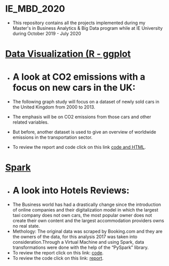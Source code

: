 # IE_MBD_2020

- This repository contains all the projects implemented during my Master's in Business Analytics &amp; Big Data program while at IE University during October 2019 - July 2020

# [Data Visualization (R - ggplot]()
- # A look at CO2 emissions with a focus on new cars in the UK:
- The following graph study will focus on a dataset of newly sold cars in the United Kingdom from 2000 to 2013.
- The emphasis will be on CO2 emissions from those cars and other related variables.
- But before, another dataset is used to give an overview of worldwide emissions in the transportation sector.

- To review the report and code click on this link
[code and HTML](https://github.com/BegonaFrigolet/SPARK/blob/main/Spark%20-%20Individual%20Assigment-Begon%CC%83a%20Frigolet.pdf).

# [Spark](https://github.com/BegonaFrigolet/SPARK)
- # A look into Hotels Reviews:
- The Business world has had a drastically change since the introduction of online companies and their digitalization model in which the largest taxi company does not own cars, the most popular owner does not create their own content and the largest accommodation providers owns no real state.
- Methology: The original data was scraped by Booking.com and they are the owners of the data, for this analysis 2017 was taken into consideration.Through a Virtual Machine and using Spark, data transformations were done with the help of the “PySpark” library.
- To review the report click on this link:
[code](https://github.com/BegonaFrigolet/SPARK/blob/main/Spark%20-%20Individual%20Assigment-Begon%CC%83a%20Frigolet.pdf).
- To review the code click on this link: 
[report](https://github.com/BegonaFrigolet/SPARK/blob/main/Begon%CC%83a%20Frigolet-%20Individual%20Assignment%20-%20Hotel%20Review%20Analysis%20-%202017.FINAL.ipynb).
